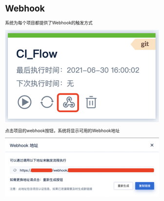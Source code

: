 # Webhook

系统为每个项目都提供了Webhook的触发方式

![Webhook1](./images/webhook1.png)

点击项目的webhook按钮，系统将显示可用的Webhook地址

![Webhook2](./images/webhook2.png)

